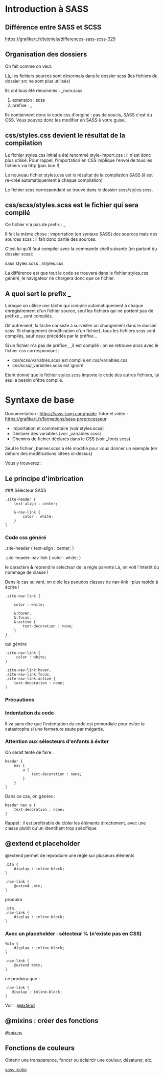 # Introduction à SASS 

## Différence entre SASS et SCSS

https://grafikart.fr/tutoriels/differences-sass-scss-329

## Organisation des dossiers 

On fait comme on veut.

Là, les fichiers sources sont désormais dans le dossier scss (les fichiers du dossier src ne sont plus utilisés)

Ils ont tous été renommés : _nom.scss

1. extension : scss
2. prefixe : _

Ils contiennent donc le code css d'origine : pas de soucis, SASS c'est du CSS.
Vous pouvez donc les modifier en SASS à votre guise.


## css/styles.css devient le résultat de la compilation

Le fichier styles.css initial a été renommé style-import.css : il n'est donc plus utilisé.
Pour rappel, l'importation en CSS implique l'envoi de tous les fichiers via http (pas bon !)

Le nouveau fichier styles.css est le résultat de la compilation SASS (il est re-créé automatiquement à chaque compilation)

Le fichier scss correspondant se trouve dans le dossier scss/styles.scss.

## css/scss/styles.scss est le fichier qui sera compilé

Ce fichier n'a pas de prefix : _

Il fait la même chose : importation (en syntaxe SASS) des sources mais des sources scss : il fait donc partie des sources.

C'est lui qu'il faut compiler avec la commande shell suivante (en partant du dossier scss): 

sass styles.scss ../styles.css

La différence est que tout le code se trouvera dans le fichier styles.css généré, le navigateur ne chargera donc que ce fichier.

## A quoi sert le prefix _

Lorsque on utilise une tâche qui compile automatiquement à chaque enregistrement d'un fichier source, seul les fichiers qui ne portent pas de préfixe _ sont compilés.

Dit autrement, la tâche consiste à surveiller un changement dans le dossier scss.
Si changement (modification d'un fichier), tous les fichiers scss sont compilés, sauf ceux précédés par le préfixe _

Si un fichier n'a pas de préfixe _ ,il est compilé : on se retrouve alors avec le fichier css correspondant : 

* css/scss/variables.scss est compilé en css/variables.css
* css/scss/_variables.scss est ignoré

Etant donné que le fichier styles.scss importe le code des autres fichiers, lui seul a besoin d'être compilé.

# Syntaxe de base 

Documentation : https://sass-lang.com/guide
Tutoriel vidéo : https://grafikart.fr/formations/sass-preprocesseur


- Importation et commentaire (voir styles.scss)
- Déclarer des variables (voir _variables.scss) 
- Chemins de fichier déclarés dans le CSS (voir _fonts.scss)

Seul le fichier _banner.scss a été modifié pour vous donner un exemple (en dehors des modifications citées ci-dessus)

Vous y trouverez : 

## Le principe d'imbrication 

### Sélecteur SASS

```
.site-header {
    text-align : center;

    &-nav-link {
        color : white;
    }
}
```

### Code css généré 

.site-header {
    text-align : center;
}

.site-header-nav-link {
    color : white;
}

le caractère **&** reprend le sélecteur de la règle parente 
Là, on voit l'intérêt du nommage de classe !

Dans le cas suivant, on cible les pseudos classes de nav-link : plus rapide à écrire !

```
.site-nav-link {

    color : white;

    &:hover,
    &:focus,
    &:active {
        text-decoration : none;
    }
}

```
qui génére 

```
.site-nav-link {
     color : white;
}

.site-nav-link:hover,
.site-nav-link:focus,
.site-nav-link:active {
    text-decoration : none;
}

```

### Précautions 

### Indentation du code

Il va sans dire que l'indentation du code est primordiale pour éviter la catastrophe si une fermeture saute par mégarde.


### Attention aux sélecteurs d'enfants à éviter 

On serait tenté de faire : 

```
header {
    nav {
        a {
            text-decoration : none;
        }
    }
}
```

Dans ce cas, on génère : 

```
header nav a {
    text-decoration : none;
}
```

Rappel : il est préférable de cibler les éléments directement, avec une classe plutôt qu'un identifiant trop spécifique


## @extend et placeholder 

@extend permet de reproduire une règle sur plusieurs éléments

```
.btn {
    display : inline-block;
}

.nav-link {
    @extend .btn;
} 
```

produira 

```
.btn, 
.nav-link {
    display : inline-block;
}
```

### Avec un placeholder : sélecteur % (n'existe pas en CSS)

```
%btn {
    display : inline-block;
}

.nav-link {
    @extend %btn;
} 
```

ne produira que : 

```
.nav-link {
   display : inline-block;
} 
```

Voir : [@extend ](https://sass-lang.com/guide#topic-7) 

## @mixins : créer des fonctions 

[@mixins](https://sass-lang.com/guide#topic-6) 

## Fonctions de couleurs

Obtenir une transparence, foncer ou éclaircir une couleur, désaturer, etc.

[sass::color](https://sass-lang.com/documentation/modules/color)













